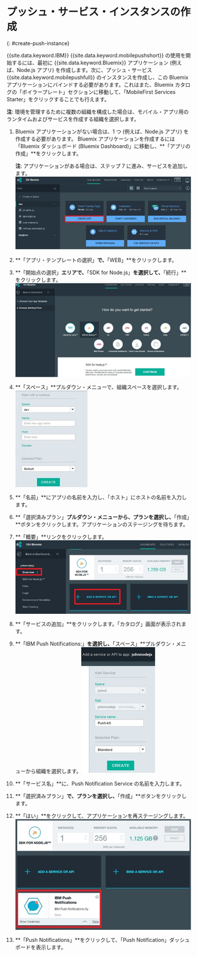 # プッシュ・サービス・インスタンスの作成
{: #create-push-instance}

{{site.data.keyword.IBM}} {{site.data.keyword.mobilepushshort}} の使用を開始するには、最初に {{site.data.keyword.Bluemix}} アプリケーション (例えば、Node.js アプリ) を作成します。次に、プッシュ・サービス {{site.data.keyword.mobilepushfull}} のインスタンスを作成し、この Bluemix アプリケーションにバインドする必要があります。これはまた、Bluemix カタログの「ボイラープレート」セクションに移動して、「MobileFirst Services Starter」をクリックすることでも行えます。

**注**: 環境を管理するために複数の組織を構成した場合は、モバイル・アプリ用のランタイムおよびサービスを作成する組織を選択します。


1. Bluemix アプリケーションがない場合は、1 つ (例えば、Node.js アプリ) を作成する必要があります。
Bluemix アプリケーションを作成するには「Bluemix ダッシュボード (Bluemix Dashboard)」に移動し、**「アプリの作成」**をクリックします。

	**注**: アプリケーションがある場合は、ステップ 7 に進み、サービスを追加します。![サービス・インスタンスの作成](images/create_service_instance1.jpg "サービス・インスタンスの作成")

1. **「アプリ・テンプレートの選択」**で、**「WEB」**をクリックします。

3. **「開始点の選択」**エリアで、**「SDK for Node.js」**を選択して、**「続行」**をクリックします。![開始点](images/create_service_nodejs2.jpg)

4. **「スペース」**プルダウン・メニューで、組織スペースを選択します。
![組織スペースの選択](images/create_a_service3.jpg)
1. **「名前」**にアプリの名前を入力し、「ホスト」にホストの名前を入力します。


1. **「選択済みプラン」**プルダウン・メニューから、プランを選択し、**「作成」**ボタンをクリックします。アプリケーションのステージングを待ちます。

1. **「概要」**リンクをクリックします。![サービスの追加](images/create_service_add4.jpg)
1. **「サービスの追加」**をクリックします。「カタログ」画面が表示されます。

1. **「IBM Push Notifications:」**を選択し、**「スペース」**プルダウン・メニューから組織を選択します。![組織スペースのプルダウン・メニュー](images/create_service_org.jpg)
1. **「サービス名」**に、Push Notification Service の名前を入力します。

1. **「選択済みプラン」**で、プランを選択し、**「作成」**ボタンをクリックします。

1. **「はい」**をクリックして、アプリケーションを再ステージングします。![IBM Push Notification Service](images/create_service_notification5.jpg)

1. **「Push Notifications」**をクリックして、「Push Notification」ダッシュボードを表示します。
